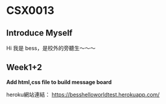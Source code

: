 # CSX0013

## Introduce Myself

Hi 我是 bess，是校外的旁聽生～～～


## Week1+2

**Add html,css file to build message board**

heroku網站連結：
https://besshelloworldtest.herokuapp.com/
